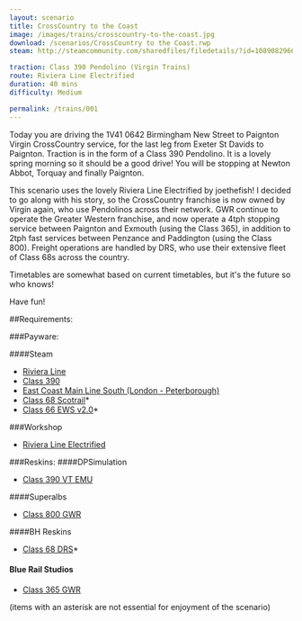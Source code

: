 ```yaml
---
layout: scenario
title: CrossCountry to the Coast
image: /images/trains/crosscountry-to-the-coast.jpg
download: /scenarios/CrossCountry to the Coast.rwp
steam: http://steamcommunity.com/sharedfiles/filedetails/?id=1089082966

traction: Class 390 Pendolino (Virgin Trains)
route: Riviera Line Electrified
duration: 40 mins
difficulty: Medium

permalink: /trains/001
---
```


Today you are driving the 1V41 0642 Birmingham New Street to Paignton Virgin CrossCountry service, for the last leg from Exeter St Davids to Paignton. Traction is in the form of a Class 390 Pendolino. It is a lovely spring morning so it should be a good drive! You will be stopping at Newton Abbot, Torquay and finally Paignton.

This scenario uses the lovely Riviera Line Electrified by joethefish! I decided to go along with his story, so the CrossCountry franchise is now owned by Virgin again, who use Pendolinos across their network. GWR continue to operate the Greater Western franchise, and now operate a 4tph stopping service between Paignton and Exmouth (using the Class 365), in addition to 2tph fast services between Penzance and Paddington (using the Class 800). Freight operations are handled by DRS, who use their extensive fleet of Class 68s across the country.

Timetables are somewhat based on current timetables, but it's the future so who knows!

Have fun!

##Requirements:

###Payware:

####Steam

* [Riviera Line](http://store.steampowered.com/app/222632)
* [Class 390](http://store.steampowered.com/app/222632)
* [East Coast Main Line South (London - Peterborough)](http://store.steampowered.com/app/222618)
* [Class 68 Scotrail](http://store.steampowered.com/app/376930)*
* [Class 66 EWS v2.0](http://store.steampowered.com/app/376930)*

###Workshop
* [Riviera Line Electrified](http://steamcommunity.com/workshop/filedetails/?id=564595230)

###Reskins:
####DPSimulation
* [Class 390 VT EMU](http://dpsimulation.org.uk/reskins.html#DefEMU)

####Superalbs
* [Class 800 GWR](http://superalbs.weebly.com/class800greatwesternrailway.html)

####BH Reskins
* [Class 68 DRS](https://www.facebook.com/photo.php?fbid=1114446985268228&set=oa.515760421890353&type=1&theater)*

#### Blue Rail Studios 
* [Class 365 GWR](https://bluerail.co.uk/downloads/class-365-gwr/)

(items with an asterisk are not essential for enjoyment of the scenario)